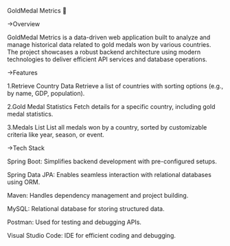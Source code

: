 GoldMedal Metrics 🏅

→Overview

GoldMedal Metrics is a data-driven web application built to analyze and manage historical data related to gold medals won by various countries.
The project showcases a robust backend architecture using modern technologies to deliver efficient API services and database operations.

→Features

1.Retrieve Country Data
Retrieve a list of countries with sorting options (e.g., by name, GDP, population).

2.Gold Medal Statistics
Fetch details for a specific country, including gold medal statistics.

3.Medals List
List all medals won by a country, sorted by customizable criteria like year, season, or event.

→Tech Stack

Spring Boot: Simplifies backend development with pre-configured setups.

Spring Data JPA: Enables seamless interaction with relational databases using ORM.

Maven: Handles dependency management and project building.

MySQL: Relational database for storing structured data.

Postman: Used for testing and debugging APIs.

Visual Studio Code: IDE for efficient coding and debugging.
